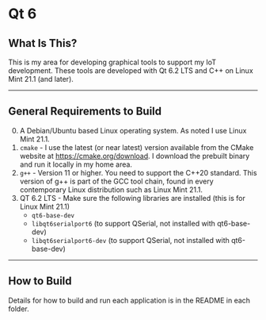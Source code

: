 # Qt 6
## What Is This?
This is my area for developing graphical tools to support my IoT development. These tools are developed with Qt 6.2 LTS and C++ on Linux Mint 21.1 (and later).

---

## General Requirements to Build
0. A Debian/Ubuntu based Linux operating system. As noted I use Linux Mint 21.1.
1. `cmake` - I use the latest (or near latest) version available from the CMake website at https://cmake.org/download. I download the prebuilt binary and run it locally in my home area. 
2. `g++` - Version 11 or higher. You need to support the C++20 standard. This version of g++ is part of the GCC tool chain, found in every contemporary Linux distribution such as Linux Mint 21.1.
3. QT 6.2 LTS - Make sure the following libraries are installed (this is for Linux Mint 21.1)
    - `qt6-base-dev`
    - `libqt6serialport6` (to support QSerial, not installed with qt6-base-dev)
    - `libqt6serialport6-dev` (to support QSerial, not installed with qt6-base-dev)

---

## How to Build
Details for how to build and run each application is in the README in each folder.
